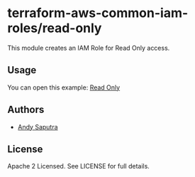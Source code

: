 terraform-aws-common-iam-roles/read-only
=========================================

This module creates an IAM Role for Read Only access.

Usage
-----

You can open this example: 
[Read Only](https://github.com/traveloka/terraform-aws-common-iam-roles/tree/master/examples/read-only)


Authors
-------

* [Andy Saputra](https://github.com/andysaputra)

License
-------

Apache 2 Licensed. See LICENSE for full details.
